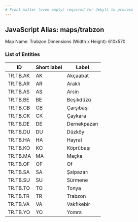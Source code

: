 ```yaml
---
# Front matter (even empty) required for Jekyll to process
---
```


## JavaScript Alias: maps/trabzon

Map Name: Trabzon
Dimensions (Width x Height): 610x570





### List of Entities

ID | Short label | Label
---|---|---|
TR.TB.AK | AK | Akçaabat
TR.TB.AR | AR | Araklı
TR.TB.AS | AS | Arsin
TR.TB.BE | BE | Beşikdüzü		
TR.TB.CB | CB | Çarşıbaşı
TR.TB.CK | CK | Çaykara
TR.TB.DE | DE | Dernekpazarı
TR.TB.DU | DU | Düzköy		
TR.TB.HA | HA | Hayrat
TR.TB.KO | KO | Köprübaşı
TR.TB.MA | MA | Maçka
TR.TB.OF | OF | Of		
TR.TB.SA | SA | Şalpazarı
TR.TB.SU | SU | Sürmene
TR.TB.TO | TO | Tonya
TR.TB.TR | TR | Trabzon		
TR.TB.VA | VA | Vakfıkebir
TR.TB.YO | YO | Yomra